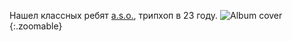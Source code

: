 ---
---
Нашел классных ребят [a.s.o.](https://www.discogs.com/release/27267825-aso-aso), трипхоп в 23 году.
![Album cover]( {{site.url}}/assets/images/aso_aso.jpg){:.zoomable}